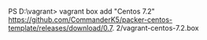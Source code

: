 PS D:\vagrant> vagrant box add "Centos 7.2" https://github.com/CommanderK5/packer-centos-template/releases/download/0.7.
2/vagrant-centos-7.2.box
